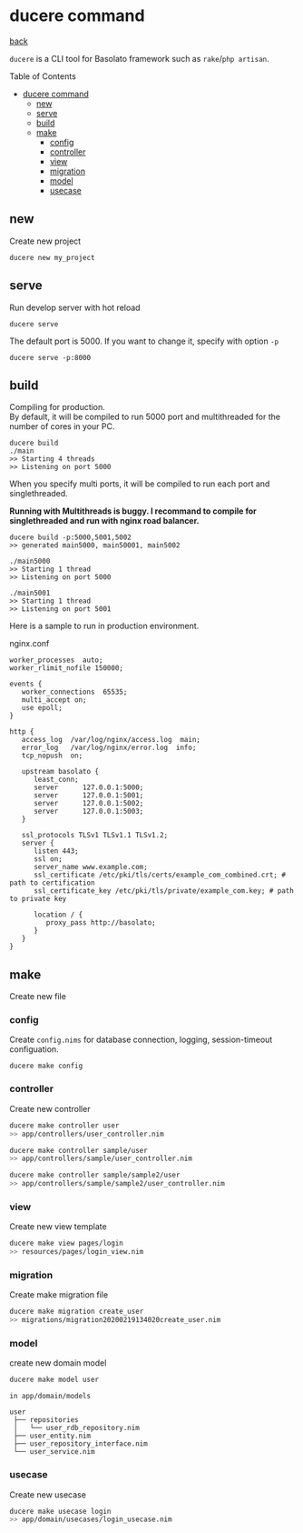 ducere command
===
[back](../README.md)

`ducere` is a CLI tool for Basolato framework such as `rake`/`php artisan`.

Table of Contents

<!--ts-->
   * [ducere command](#ducere-command)
      * [new](#new)
      * [serve](#serve)
      * [build](#build)
      * [make](#make)
         * [config](#config)
         * [controller](#controller)
         * [view](#view)
         * [migration](#migration)
         * [model](#model)
         * [usecase](#usecase)

<!-- Added by: root, at: Wed Oct 14 05:18:22 UTC 2020 -->

<!--te-->

## new
Create new project
```
ducere new my_project
```

## serve
Run develop server with hot reload
```
ducere serve
```
The default port is 5000. If you want to change it, specify with option `-p`

```
ducere serve -p:8000
```

## build
Compiling for production.  
By default, it will be compiled to run 5000 port and multithreaded for the number of cores in your PC.

```
ducere build
./main
>> Starting 4 threads
>> Listening on port 5000
```

When you specify multi ports, it will be compiled to run each port and singlethreaded.

**Running with Multithreads is buggy. I recommand to compile for singlethreaded and run with nginx road balancer.**

```
ducere build -p:5000,5001,5002
>> generated main5000, main50001, main5002

./main5000
>> Starting 1 thread
>> Listening on port 5000

./main5001
>> Starting 1 thread
>> Listening on port 5001
```

Here is a sample to run in production environment.

nginx.conf
```nginx
worker_processes  auto;
worker_rlimit_nofile 150000;

events {
   worker_connections  65535;
   multi_accept on;
   use epoll;
}

http {
   access_log  /var/log/nginx/access.log  main;
   error_log   /var/log/nginx/error.log  info;
   tcp_nopush  on;

   upstream basolato {
      least_conn;
      server      127.0.0.1:5000;
      server      127.0.0.1:5001;
      server      127.0.0.1:5002;
      server      127.0.0.1:5003;
   }

   ssl_protocols TLSv1 TLSv1.1 TLSv1.2;
   server {
      listen 443;
      ssl on;
      server_name www.example.com;
      ssl_certificate /etc/pki/tls/certs/example_com_combined.crt; # path to certification
      ssl_certificate_key /etc/pki/tls/private/example_com.key; # path to private key

      location / {
         proxy_pass http://basolato;
      }
   }
}
```

## make
Create new file

### config
Create `config.nims` for database connection, logging, session-timeout configuation.
```
ducere make config
```

### controller
Create new controller
```sh
ducere make controller user
>> app/controllers/user_controller.nim

ducere make controller sample/user
>> app/controllers/sample/user_controller.nim

ducere make controller sample/sample2/user
>> app/controllers/sample/sample2/user_controller.nim
```

### view
Create new view template
```sh
ducere make view pages/login
>> resources/pages/login_view.nim
```

### migration
Create make migration file
```sh
ducere make migration create_user
>> migrations/migration20200219134020create_user.nim
```

### model
create new domain model
```sh
ducere make model user
```
```
in app/domain/models

user
 ├── repositories
 │   └── user_rdb_repository.nim
 ├── user_entity.nim
 ├── user_repository_interface.nim
 └── user_service.nim
```

### usecase
Create new usecase
```sh
ducere make usecase login
>> app/domain/usecases/login_usecase.nim
```
